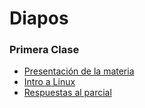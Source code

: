 # Diapos
### Primera Clase
* [Presentación de la materia](https://docs.google.com/presentation/d/11q_kUsdCt_-DVdMO5H604OeIyPs3CLMsYfPjeU60EL0/edit?usp=sharing)
* [Intro a Linux](https://drive.google.com/file/d/1MMOrL57ptz8zubQOKXkxqxJE8hZVuIY_/view?usp=sharing)
* [Respuestas al parcial](https://youtu.be/-oiBrAhMRE4?si=JSoIfl4WcrCM1Og3)